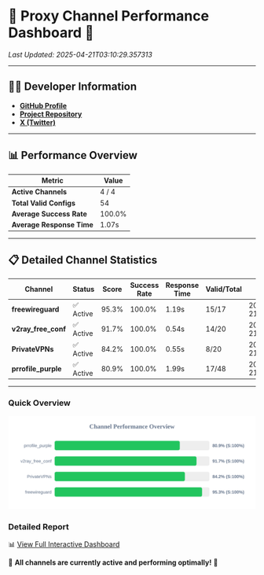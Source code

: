 # 🌟 Proxy Channel Performance Dashboard 🌟

_Last Updated: 2025-04-21T03:10:29.357313_

---

## 👩‍💻 Developer Information

- **[GitHub Profile](https://github.com/4n0nymou3)**  
- **[Project Repository](https://github.com/4n0nymou3/multi-proxy-config-fetcher)**  
- **[X (Twitter)](https://x.com/4n0nymou3)**  

---

## 📊 Performance Overview

| Metric                | Value       |
|-----------------------|-------------|
| **Active Channels**   | 4 / 4       |
| **Total Valid Configs** | 54          |
| **Average Success Rate** | 100.0%      |
| **Average Response Time** | 1.07s       |

---

## 📋 Detailed Channel Statistics

| Channel          | Status     | Score  | Success Rate | Response Time | Valid/Total | Last Success               |
|------------------|------------|--------|--------------|---------------|-------------|----------------------------|
| **freewireguard**  | ✅ Active  | 95.3%  | 100.0% | 1.19s         | 15/17       | 2025-04-21T03:10:29.354984 |
| **v2ray_free_conf**  | ✅ Active  | 91.7%  | 100.0% | 0.54s         | 14/20       | 2025-04-21T03:10:27.563911 |
| **PrivateVPNs**  | ✅ Active  | 84.2%  | 100.0% | 0.55s         | 8/20       | 2025-04-21T03:10:28.140656 |
| **prrofile_purple**  | ✅ Active  | 80.9%  | 100.0% | 1.99s         | 17/48       | 2025-04-21T03:10:26.970783 |

---

### Quick Overview
<div align="center">
  <a href="https://raw.githubusercontent.com/nullluser/NullRepo/refs/heads/main/assets/channel_stats_chart.svg">
    <img src="https://raw.githubusercontent.com/nullluser/NullRepo/refs/heads/main/assets/channel_stats_chart.svg" alt="Source Performance Statistics" width="800">
  </a>
</div>

### Detailed Report
📊 [View Full Interactive Dashboard](https://htmlpreview.github.io/?https://github.com/nullluser/NullRepo/blob/main/assets/performance_report.html)

🎉 **All channels are currently active and performing optimally!** 🎉
